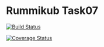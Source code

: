 # Rummikub Task07
[![Build Status](https://travis-ci.org/andreas-loeffler/Rummikub.svg?branch=SE-Task07)](https://travis-ci.org/andreas-loeffler/Rummikub)

[![Coverage Status](https://coveralls.io/repos/github/andreas-loeffler/Rummikub/badge.svg?branch=SE-Task07)](https://coveralls.io/github/andreas-loeffler/Rummikub?branch=SE-Task07)
